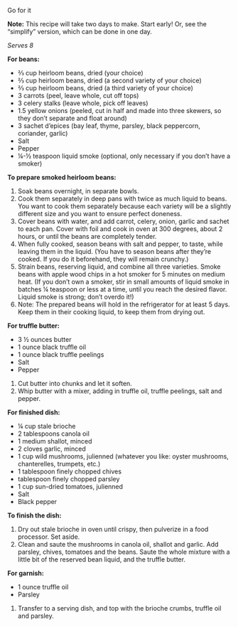 Go for it

<i data-recipe="bean1 beantruffle1 beanfinish1 beangarnish1" class="fa fa-shopping-basket" aria-hidden="true"></i>

<strong>Note:</strong> This recipe will take two days to make. Start early! Or, see the “simplify” version, which can be done in one day.

<em>Serves 8</em>

<strong>For beans:</strong>
<ul>
  <li>⅔ cup heirloom beans, dried (your choice)
  <li>⅔ cup heirloom beans, dried (a second variety of your choice)
  <li>⅔ cup heirloom beans, dried (a third variety of your choice)
  <li>3 carrots (peel, leave whole, cut off tops)
  <li>3 celery stalks (leave whole, pick off leaves)
  <li>1.5 yellow onions (peeled, cut in half and made into three skewers, so they don’t separate and float around)
  <li>3 sachet d’epices (bay leaf, thyme, parsley, black peppercorn, coriander, garlic)
  <li>Salt
  <li>Pepper
  <li>¼-½ teaspoon liquid smoke (optional, only necessary if you don’t have a smoker)
</ul>
 
<strong>To prepare smoked heirloom beans:</strong>
<ol>
  <li>Soak beans overnight, in separate bowls.
  <li>Cook them separately in deep pans with twice as much liquid to beans. You want to cook them separately because each variety will be a slightly different size and you want to ensure perfect doneness.
  <li>Cover beans with water, and add carrot, celery, onion, garlic and sachet to each pan. Cover with foil and cook in oven at 300 degrees, about 2 hours, or until the beans are completely tender. 
  <li>When fully cooked, season beans with salt and pepper, to taste, while leaving them in the liquid. (You have to season beans after they’re cooked. If you do it beforehand, they will remain crunchy.)
  <li>Strain beans, reserving liquid, and combine all three varieties. Smoke beans with apple wood chips in a hot smoker for 5 minutes on medium heat. (If you don’t own a smoker, stir in small amounts of liquid smoke in batches ¼ teaspoon or less at a time, until you reach the desired flavor. Liquid smoke is strong; don’t overdo it!)
  <li>Note: The prepared beans will hold in the refrigerator for at least 5 days. Keep them in their cooking liquid, to keep them from drying out.
</ol>

<strong>For truffle butter:</strong>
<ul>
  <li>3 ½ ounces butter
  <li>1 ounce black truffle oil
  <li>1 ounce black truffle peelings
  <li>Salt
  <li>Pepper
</ul>

<ol>
  <li>Cut butter into chunks and let it soften.
  <li>Whip butter with a mixer, adding in truffle oil, truffle peelings, salt and pepper. 
</ol>

<strong>For finished dish:</strong>
<ul>
  <li>¼ cup stale brioche
  <li>2 tablespoons canola oil
  <li>1 medium shallot, minced
  <li>2 cloves garlic, minced
  <li>1 cup wild mushrooms, julienned (whatever you like: oyster mushrooms, chanterelles, trumpets, etc.) 
  <li>1 tablespoon finely chopped chives
  <li> tablespoon finely chopped parsley
  <li>1 cup sun-dried tomatoes, julienned
  <li>Salt
  <li>Black pepper
</ul>

<strong>To finish the dish:</strong>
<ol>
  <li>Dry out stale brioche in oven until crispy, then pulverize in a food processor. Set aside. 
  <li>Clean and saute the mushrooms in canola oil, shallot and garlic. Add parsley, chives, tomatoes and the beans. Saute the whole mixture with a little bit of the reserved bean liquid, and the truffle butter. 
</ol>

<strong>For garnish:</strong>
<ul>
  <li>1 ounce truffle oil
  <li>Parsley
</ul>

<ol>
  <li>Transfer to a serving dish, and top with the brioche crumbs, truffle oil and parsley. 
</ol>
